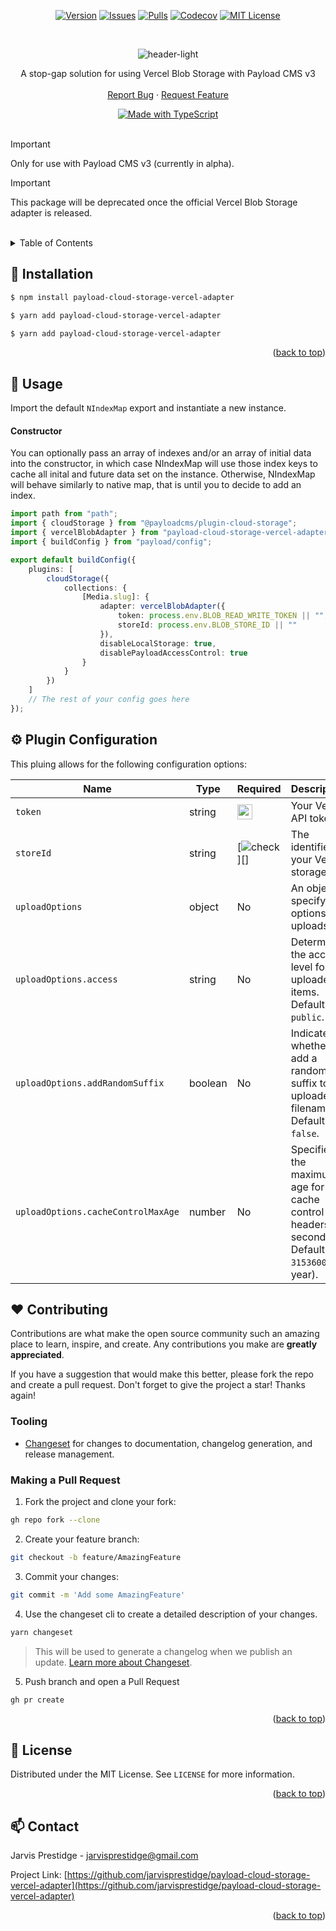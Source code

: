 <div align="center" id="top">

<!-- https://www.markdownguide.org/basic-syntax/#reference-style-links -->

[![Version][version-shield]][version-url]
[![Issues][issues-shield]][issues-url]
[![Pulls][pulls-shield]][pulls-url]
[![Codecov][codecov-shield]][codecov-url]
[![MIT License][license-shield]][license-url]

</div>

<br />
<div align="center">

![header-light](https://github.com/JarvisPrestidge/payload-cloud-storage-vercel-adapter/assets/6669336/b06bd7cb-e9e0-405c-872d-92ecbf86ec63)

  <p align="center">
    A stop-gap solution for using Vercel Blob Storage with Payload CMS v3 
    <br />
    <br />
    <a href="https://github.com/JarvisPrestidge/payload-cloud-storage-vercel-adapter/issues">Report Bug</a>
    ·
    <a href="https://github.com/JarvisPrestidge/payload-cloud-storage-vercel-adapter/issues">Request Feature</a>
  </p>
</div>

<div align="center">

  <a href="https://www.typescriptlang.org/">
    <img src="https://user-images.githubusercontent.com/6669336/169691369-e95c9e02-f33a-40f6-89e4-3709d16440d5.svg" alt="Made with TypeScript">
  </a>

</div>

<br />

> [!IMPORTANT]
> Only for use with Payload CMS v3 (currently in alpha).

> [!IMPORTANT]
> This package will be deprecated once the official Vercel Blob Storage adapter is released.

<br/>

<!-- TABLE OF CONTENTS -->
<details>
  <summary>Table of Contents</summary>
  <ol>
      <li><a href="#installation">Installation</a></li>
      <li><a href="#usage">Usage</a></li>
      <li><a href="#api">API</a></li>
      <li><a href="#contributing">Contributing</a></li>
      <li><a href="#license">License</a></li>
      <li><a href="#contact">Contact</a></li>
  </ol>
</details>

## 💾 Installation

```bash
$ npm install payload-cloud-storage-vercel-adapter
```

```bash
$ yarn add payload-cloud-storage-vercel-adapter
```

```bash
$ yarn add payload-cloud-storage-vercel-adapter
```

<p align="right">(<a href="#top">back to top</a>)</p>

## 🔨 Usage

Import the default `NIndexMap` export and instantiate a new instance.

#### Constructor

You can optionally pass an array of indexes and/or an array of initial data into the constructor, in which case NIndexMap will use those index keys to cache all inital and future data set on the instance. Otherwise, NIndexMap will behave similarly to native map, that is until you to decide to add an index.

```typescript
import path from "path";
import { cloudStorage } from "@payloadcms/plugin-cloud-storage";
import { vercelBlobAdapter } from "payload-cloud-storage-vercel-adapter";
import { buildConfig } from "payload/config";

export default buildConfig({
    plugins: [
        cloudStorage({
            collections: {
                [Media.slug]: {
                    adapter: vercelBlobAdapter({
                        token: process.env.BLOB_READ_WRITE_TOKEN || "",
                        storeId: process.env.BLOB_STORE_ID || ""
                    }),
                    disableLocalStorage: true,
                    disablePayloadAccessControl: true
                }
            }
        })
    ]
    // The rest of your config goes here
});
```

## ⚙️ Plugin Configuration

This pluing allows for the following configuration options:

| Name                               | Type    | Required                                                                                                                         | Description                                                                                     |
| ---------------------------------- | ------- | -------------------------------------------------------------------------------------------------------------------------------- | ----------------------------------------------------------------------------------------------- |
| `token`                            | string  | <img src="https://github.com/bjss/eng-blocks-frontend-exemplar/assets/6669336/5c41ecfa-51c8-475f-964d-af733eb70d51" width="24"/> | Your Vercel API token.                                                                          |
| `storeId`                          | string  | [![check][check-icon]][]                                                                                                         | The identifier of your Vercel storage.                                                          |
| `uploadOptions`                    | object  | No                                                                                                                               | An object specifying options for uploads.                                                       |
| `uploadOptions.access`             | string  | No                                                                                                                               | Determines the access level for uploaded items. Default: `public`.                              |
| `uploadOptions.addRandomSuffix`    | boolean | No                                                                                                                               | Indicates whether to add a random suffix to uploaded filenames. Default: `false`.               |
| `uploadOptions.cacheControlMaxAge` | number  | No                                                                                                                               | Specifies the maximum age for cache control headers (in seconds). Default: `31536000` (1 year). |

## ❤️ Contributing

Contributions are what make the open source community such an amazing place to learn, inspire, and create. Any contributions you make are **greatly appreciated**.

If you have a suggestion that would make this better, please fork the repo and create a pull request.
Don't forget to give the project a star! Thanks again!

### Tooling

-   [Changeset](https://github.com/atlassian/changesets) for changes to documentation, changelog generation, and release management.

### Making a Pull Request

1. Fork the project and clone your fork:

```bash
gh repo fork --clone
```

2. Create your feature branch:

```bash
git checkout -b feature/AmazingFeature
```

3. Commit your changes:

```bash
git commit -m 'Add some AmazingFeature'
```

4. Use the changeset cli to create a detailed description of your changes.

```bash
yarn changeset
```

> This will be used to generate a changelog when we publish an update. [Learn more about Changeset](https://github.com/atlassian/changesets/tree/master/packages/cli).

5. Push branch and open a Pull Request

```bash
gh pr create
```

<p align="right">(<a href="#top">back to top</a>)</p>

## 📜 License

Distributed under the MIT License. See `LICENSE` for more information.

<p align="right">(<a href="#top">back to top</a>)</p>

## 📫 Contact

Jarvis Prestidge - jarvisprestidge@gmail.com

Project Link: [https://github.com/jarvisprestidge/payload-cloud-storage-vercel-adapter](https://github.com/jarvisprestidge/payload-cloud-storage-vercel-adapter)

<p align="right">(<a href="#top">back to top</a>)</p>

<!-- https://www.markdownguide.org/basic-syntax/#reference-style-links -->

[typescript-shield]: https://img.shields.io/badge/made%20with-typescript-%23007ACC?style=for-the-badge&link=https://www.typescriptlang.org "TypeScript (External Link)"
[issues-shield]: https://img.shields.io/github/issues/JarvisPrestidge/payload-cloud-storage-vercel-adapter.svg?style=for-the-badge
[issues-url]: https://github.com/JarvisPrestidge/payload-cloud-storage-vercel-adapter/issues
[pulls-shield]: https://img.shields.io/github/issues-pr/JarvisPrestidge/payload-cloud-storage-vercel-adapter.svg?style=for-the-badge
[pulls-url]: https://github.com/JarvisPrestidge/payload-cloud-storage-vercel-adapter/pulls
[license-shield]: https://img.shields.io/github/license/JarvisPrestidge/payload-cloud-storage-vercel-adapter.svg?style=for-the-badge
[license-url]: https://github.com/JarvisPrestidge/payload-cloud-storage-vercel-adapter/blob/master/LICENSE.txt
[codecov-shield]: https://img.shields.io/codecov/c/gh/JarvisPrestidge/payload-cloud-storage-vercel-adapter?style=for-the-badge
[codecov-url]: https://app.codecov.io/gh/JarvisPrestidge/payload-cloud-storage-vercel-adapter
[version-shield]: https://img.shields.io/github/package-json/v/jarvisprestidge/payload-cloud-storage-vercel-adapter?style=for-the-badge
[version-url]: https://www.npmjs.com/package/payload-cloud-storage-vercel-adapter
[check-icon]: https://github.com/bjss/eng-blocks-frontend-exemplar/assets/6669336/5c41ecfa-51c8-475f-964d-af733eb70d51
